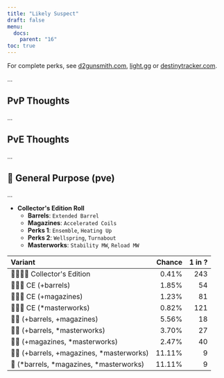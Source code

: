 ```yaml
---
title: "Likely Suspect"
draft: false
menu:
  docs:
    parent: "16"
toc: true
---
```


For complete perks, see [d2gunsmith.com](https://d2gunsmith.com/w/1994645182), [light.gg](https://www.light.gg/db/items/1994645182) or [destinytracker.com](https://destinytracker.com/destiny-2/db/items/1994645182).

...

## PvP Thoughts

...

## PvE Thoughts

...

## 👾 General Purpose (pve)

...

* **Collector's Edition Roll**
  * **Barrels**: `Extended Barrel`
  * **Magazines**: `Accelerated Coils`
  * **Perks 1**: `Ensemble`, `Heating Up`
  * **Perks 2**: `Wellspring`, `Turnabout`
  * **Masterworks**: `Stability MW`, `Reload MW`

| Variant | Chance | 1 in ? |
|:-|-:|-:|
| 👾👾👾🌟 Collector's Edition | 0.41% | 243 |
| 👾👾👾 CE (+barrels) | 1.85% | 54 |
| 👾👾👾 CE (+magazines) | 1.23% | 81 |
| 👾👾👾 CE (*masterworks) | 0.82% | 121 |
| 👾👾 (+barrels, +magazines) | 5.56% | 18 |
| 👾👾 (+barrels, *masterworks) | 3.70% | 27 |
| 👾👾 (+magazines, *masterworks) | 2.47% | 40 |
| 👾👾 (+barrels, +magazines, *masterworks) | 11.11% | 9 |
| 👾 (*barrels, *magazines, *masterworks) | 11.11% | 9 |

